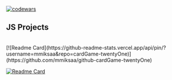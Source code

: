 [![codewars](https://www.codewars.com/users/mmiksaa/badges/large)](https://www.codewars.com/users/mmiksaa/badges/large) 

<h2>JS Projects</h2>
</br>
[![Readme Card](https://github-readme-stats.vercel.app/api/pin/?username=mmiksaa&repo=cardGame-twentyOne)](https://github.com/mmiksaa/github-cardGame-twentyOne)

[![Readme Card](https://github-readme-stats.vercel.app/api/pin/?username=anuraghazra&repo=github-readme-stats)](https://github.com/anuraghazra/github-readme-stats)
